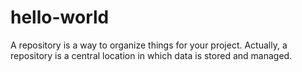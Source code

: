 # hello-world
A repository is a way to organize things for your project.
Actually, a repository is a central location in which data is stored and managed.
